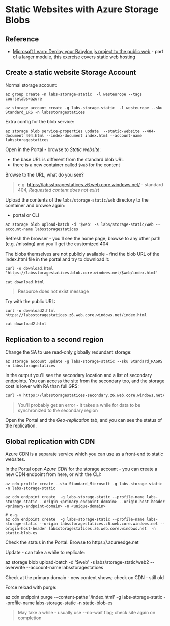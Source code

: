 # Static Websites with Azure Storage Blobs


## Reference

- [Microsoft Learn: Deploy your Babylon.js project to the public web](https://docs.microsoft.com/en-us/learn/modules/create-voice-activated-webxr-app-with-babylonjs/9-exercise-deploy-babylonjs-project-to-public-web?pivots=vr) - part of a larger module, this exercise covers static web hosting


## Create a static website Storage Account

Normal storage account:

```
az group create -n labs-storage-static  -l westeurope --tags courselabs=azure

az storage account create -g labs-storage-static  -l westeurope --sku Standard_LRS -n labsstoragestatices
```


Extra config for the blob service:

```
az storage blob service-properties update  --static-website --404-document 404.html --index-document index.html --account-name labsstoragestatices
```

Open in the Portal - browse to _Static website_:

- the base URL is different from the standard blob URL
- there is a new container called `$web` for the content

Browse to the URL, what do you see?

> e.g. https://labsstoragestatices.z6.web.core.windows.net/ - standard 404, _Requested content does not exist_


Upload the contents of the `labs/storage-static/web` directory to the container and browse again:

- portal or CLI

```
az storage blob upload-batch -d '$web' -s labs/storage-static/web --account-name labsstoragestatices
```

Refresh the browser - you'll see the home page; browse to any other path (e.g. /missing) and you'll get the customized 404

The blobs themselves are not publicly available - find the blob URL of the index.html file in the portal and try to download it:

```
curl -o download.html 'https://labsstoragestatices.blob.core.windows.net/$web/index.html'

cat download.html
```

> Resource does not exist message

Try with the public URL:

```
curl -o download2.html https://labsstoragestatices.z6.web.core.windows.net/index.html

cat download2.html
```


## Replication to a second region

Change the SA to use read-only globally redundant storage:

```
az storage account update -g labs-storage-static --sku Standard_RAGRS -n labsstoragestatices
```

In the output you'll see the secondary location and a list of secondary endpoints. You can access the site from the secondary too, and the storage cost is lower with RA than full GRS:

```
curl -v https://labsstoragestatices-secondary.z6.web.core.windows.net/
```

> You'll probably get an error - it takes a while for data to be synchronized to the secondary region

Open the Portal and the _Geo-replication_ tab, and you can see the status of the replication.


## Global replication with CDN

Azure CDN is a separate service which you can use as a front-end to static websites.

In the Portal open _Azure CDN_ for the storage account - you can create a new CDN endpoint from here, or with the CLI:

```
az cdn profile create --sku Standard_Microsoft -g labs-storage-static -n labs-storage-static

az cdn endpoint create  -g labs-storage-static --profile-name labs-storage-static --origin <primary-endpoint-domain> --origin-host-header <primary-endpoint-domain> -n <unique-domain>

# e.g.
az cdn endpoint create  -g labs-storage-static --profile-name labs-storage-static --origin labsstoragestatices.z6.web.core.windows.net --origin-host-header labsstoragestatices.z6.web.core.windows.net  -n static-blob-es
```

Check the status in the Portal. Browse to https://<unique-domain>.azureedge.net

Update - can take a while to replicate:

az storage blob upload-batch -d '$web' -s labs/storage-static/web2 --overwrite  --account-name labsstoragestatices


Check at the primary domain - new content shows; check on CDN - still old

Force reload with purge:

az cdn endpoint purge --content-paths '/index.html' -g labs-storage-static --profile-name labs-storage-static -n static-blob-es 

> May take a while - usually use --no-wait flag; check site again on completion